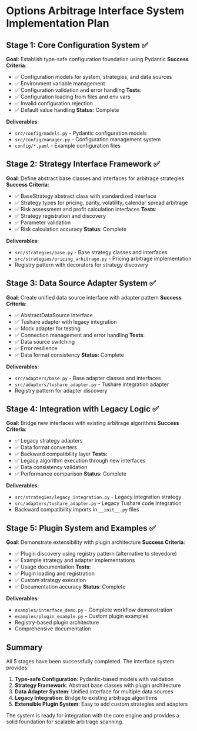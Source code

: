 # Options Arbitrage Interface System Implementation Plan

## Stage 1: Core Configuration System ✅
**Goal**: Establish type-safe configuration foundation using Pydantic
**Success Criteria**: 
- ✅ Configuration models for system, strategies, and data sources
- ✅ Environment variable management
- ✅ Configuration validation and error handling
**Tests**: 
- ✅ Configuration loading from files and env vars
- ✅ Invalid configuration rejection
- ✅ Default value handling
**Status**: Complete

**Deliverables**:
- `src/config/models.py` - Pydantic configuration models
- `src/config/manager.py` - Configuration management system
- `config/*.yaml` - Example configuration files

## Stage 2: Strategy Interface Framework ✅
**Goal**: Define abstract base classes and interfaces for arbitrage strategies
**Success Criteria**:
- ✅ BaseStrategy abstract class with standardized interface
- ✅ Strategy types for pricing, parity, volatility, calendar spread arbitrage
- ✅ Risk assessment and profit calculation interfaces
**Tests**:
- ✅ Strategy registration and discovery
- ✅ Parameter validation
- ✅ Risk calculation accuracy
**Status**: Complete

**Deliverables**:
- `src/strategies/base.py` - Base strategy classes and interfaces
- `src/strategies/pricing_arbitrage.py` - Pricing arbitrage implementation
- Registry pattern with decorators for strategy discovery

## Stage 3: Data Source Adapter System ✅
**Goal**: Create unified data source interface with adapter pattern
**Success Criteria**:
- ✅ AbstractDataSource interface
- ✅ Tushare adapter with legacy integration
- ✅ Mock adapter for testing
- ✅ Connection management and error handling
**Tests**:
- ✅ Data source switching
- ✅ Error resilience
- ✅ Data format consistency
**Status**: Complete

**Deliverables**:
- `src/adapters/base.py` - Base adapter classes and interfaces
- `src/adapters/tushare_adapter.py` - Tushare integration adapter
- Registry pattern for adapter discovery

## Stage 4: Integration with Legacy Logic ✅
**Goal**: Bridge new interfaces with existing arbitrage algorithms
**Success Criteria**:
- ✅ Legacy strategy adapters
- ✅ Data format converters
- ✅ Backward compatibility layer
**Tests**:
- ✅ Legacy algorithm execution through new interfaces
- ✅ Data consistency validation
- ✅ Performance comparison
**Status**: Complete

**Deliverables**:
- `src/strategies/legacy_integration.py` - Legacy integration strategy
- `src/adapters/tushare_adapter.py` - Legacy Tushare code integration
- Backward compatibility imports in `__init__.py` files

## Stage 5: Plugin System and Examples ✅
**Goal**: Demonstrate extensibility with plugin architecture
**Success Criteria**:
- ✅ Plugin discovery using registry pattern (alternative to stevedore)
- ✅ Example strategy and adapter implementations
- ✅ Usage documentation
**Tests**:
- ✅ Plugin loading and registration
- ✅ Custom strategy execution
- ✅ Documentation accuracy
**Status**: Complete

**Deliverables**:
- `examples/interface_demo.py` - Complete workflow demonstration
- `examples/plugin_example.py` - Custom plugin examples
- Registry-based plugin architecture
- Comprehensive documentation

## Summary

All 5 stages have been successfully completed. The interface system provides:

1. **Type-safe Configuration**: Pydantic-based models with validation
2. **Strategy Framework**: Abstract base classes with plugin architecture
3. **Data Adapter System**: Unified interface for multiple data sources
4. **Legacy Integration**: Bridge to existing arbitrage algorithms
5. **Extensible Plugin System**: Easy to add custom strategies and adapters

The system is ready for integration with the core engine and provides a solid foundation for scalable arbitrage scanning.